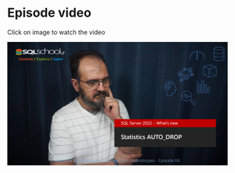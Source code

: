 # Episode video

Click on image to watch the video

[![Watch the video](./ytimage.png)](https://youtu.be/bELBKlqUgeQ)
